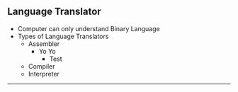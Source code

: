 ## Language Translator

- Computer can only understand Binary Language
- Types of Language Translators
    - Assembler
        - Yo Yo
            - Test
    - Compiler
    - Interpreter

---